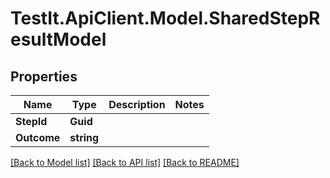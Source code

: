 # TestIt.ApiClient.Model.SharedStepResultModel

## Properties

Name | Type | Description | Notes
------------ | ------------- | ------------- | -------------
**StepId** | **Guid** |  | 
**Outcome** | **string** |  | 

[[Back to Model list]](../README.md#documentation-for-models) [[Back to API list]](../README.md#documentation-for-api-endpoints) [[Back to README]](../README.md)

